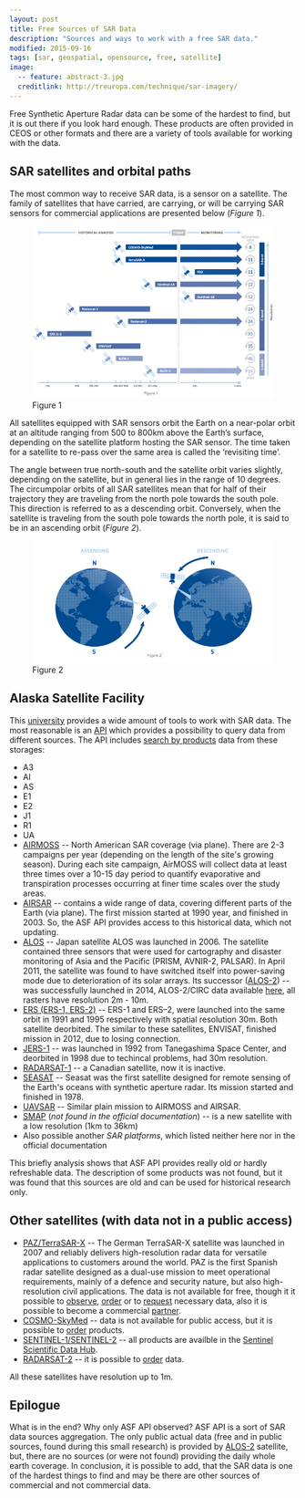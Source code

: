 ```yaml
---
layout: post
title: Free Sources of SAR Data
description: "Sources and ways to work with a free SAR data."
modified: 2015-09-16
tags: [sar, geospatial, opensource, free, satellite]
image:
  -- feature: abstract-3.jpg
  creditlink: http://treuropa.com/technique/sar-imagery/
---
```


Free Synthetic Aperture Radar data can be some of the hardest to find, but it is out there if you look hard enough. These products are often provided in CEOS or other formats and there are a variety of tools available for working with the data.

<!--more-->

## SAR satellites and orbital paths

The most common way to receive SAR data, is a sensor on a satellite. The family of satellites that have carried, are carrying, or will be carrying SAR sensors for commercial applications are presented below (_Figure 1_).

<figure>
	<img src="/images/posts/2015/09/16/sar-satellites.jpg" alt="SAR satelllites">
	<figcaption>Figure 1</figcaption>
</figure>

All satellites equipped with SAR sensors orbit the Earth on a near-polar orbit at an altitude ranging from 500 to 800km above the Earth’s surface, depending on the satellite platform hosting the SAR sensor. The time taken for a satellite to re-pass over the same area is called the ‘revisiting time’.

The angle between true north-south and the satellite orbit varies slightly, depending on the satellite, but in general lies in the range of 10 degrees. The circumpolar orbits of all SAR satellites mean that for half of their trajectory they are traveling from the north pole towards the south pole. This direction is referred to as a descending orbit. Conversely, when the satellite is traveling from the south pole towards the north pole, it is said to be in an ascending orbit (_Figure 2_).

<figure>
	<img src="/images/posts/2015/09/16/orbital-paths.jpg" alt="Orbital paths">
	<figcaption>Figure 2</figcaption>
</figure>

## Alaska Satellite Facility

This [university](https://www.asf.alaska.edu/) provides a wide amount of tools to work with SAR data. The most reasonable is an [API](https://www.asf.alaska.edu/data-tools/interactive-api-tool-accessing-sar-data/) which provides a possibility to query data from different sources. The API includes [search by products](https://vertex.daac.asf.alaska.edu/) data from these storages:

* A3
* AI
* AS
* E1
* E2
* J1
* R1
* UA
* [AIRMOSS](https://airmoss.jpl.nasa.gov/) -- North American SAR coverage (via plane). There are 2-3 campaigns per year (depending on the length of the site's growing season). During each site campaign, AirMOSS will collect data at least three times over a 10-15 day period to quantify evaporative and transpiration processes occurring at finer time scales over the study areas.
* [AIRSAR](http://airsar.jpl.nasa.gov/) -- contains a wide range of data, covering different parts of the Earth (via plane). The first mission started at 1990 year, and finished in 2003. So, the ASF API provides access to this historical data, which not updating.
* [ALOS](http://global.jaxa.jp/projects/sat/alos/) -- Japan satellite ALOS was launched in 2006. The satellite contained three sensors that were used for cartography and disaster monitoring of Asia and the Pacific (PRISM, AVNIR-2, PALSAR). In April 2011, the satellite was found to have switched itself into power-saving mode due to deterioration of its solar arrays. Its successor ([ALOS-2](http://www.jaxa.jp/projects/sat/alos2/index_j.html)) -- was successfully launched in 2014, ALOS-2/CIRC data available [here](http://circgs.tksc.jaxa.jp/data/index.html), all rasters have resolution  2m - 10m.
* [ERS (ERS-1, ERS-2)](https://earth.esa.int/web/guest/missions/esa-operational-eo-missions/ers) -- ERS-1 and ERS–2, were launched into the same orbit in 1991 and 1995 respectively with spatial resolution 30m. Both satellite deorbited. The similar to these satellites, ENVISAT, finished mission in 2012, due to losing connection. 
* [JERS-1](https://directory.eoportal.org/web/eoportal/satellite-missions/j/jers-1) -- was launched in 1992 from Tanegashima Space Center, and deorbited in 1998 due to techincal problems, had 30m resolution.
* [RADARSAT-1](http://www.asc-csa.gc.ca/eng/satellites/radarsat1/) -- a Canadian satellite, now it is inactive.
* [SEASAT](http://science.nasa.gov/missions/seasat-1/) -- Seasat was the first satellite designed for remote sensing of the Earth's oceans with synthetic aperture radar. Its mission started and finished in 1978.
* [UAVSAR](http://uavsar.jpl.nasa.gov/) -- Similar plain mission to AIRMOSS and AIRSAR.
* [SMAP](http://smap.jpl.nasa.gov/) (_not found in the official documentation_) -- is a new satellite with a low resolution (1km to 36km) 
* Also possible another _SAR platforms_, which listed neither here nor in the official documentation

This briefly analysis shows that ASF API provides really old or hardly refreshable data. The description of some products was not found, but it was found that this sources are old and can be used for historical research only.

## Other satellites (with data not in a public access)

* [PAZ/TerraSAR-X](http://www.geo-airbusds.com/en/3085-terrasar-x-paz-constellation) -- The German TerraSAR-X satellite was launched in 2007 and reliably delivers high-resolution radar data for versatile applications to customers around the world. PAZ is the first Spanish radar satellite designed as a dual-use mission to meet operational requirements, mainly of a defence and security nature, but also high-resolution civil applications. The data is not available for free, though it it possible to [observe](http://terrasar-x-archive.infoterra.de/), [order](http://www.geo-airbusds.com/en/122-price-lists) or to [request](http://www.astrium-geo.com/en/122-price-lists) necessary data, also it is possible to become a commercial [partner](http://www.geo-airbusds.com/en/34-commercial-network).
* [COSMO-SkyMed](http://www.e-geos.it/products/cosmo.html) -- data is not available for public access, but it is possible to [order](http://www.e-geos.it/products/pdf/prices.pdf) products.
* [SENTINEL-1/SENTINEL-2](https://earth.esa.int/web/guest/missions/esa-operational-eo-missions/sentinel-1) -- all products are availble in the [Sentinel Scientific Data Hub](https://scihub.esa.int/).
* [RADARSAT-2](http://gs.mdacorporation.com/SatelliteData/Radarsat2/Radarsat2.aspx) -- it is possible to [order](http://www.asc-csa.gc.ca/eng/satellites/radarsat2/order-contact.asp) data.

All these satellites have resolution up to 1m.

## Epilogue

What is in the end? Why only ASF API observed? ASF API is a sort of SAR data sources aggregation. The only public actual data (free and in public sources, found during this small research) is provided by [ALOS-2](http://www.jaxa.jp/projects/sat/alos2/index_j.html) satellite, but, there are no sources (or were not found) providing the daily whole earth coverage. In conclusion, it is possible to add, that the SAR data is one of the hardest things to find and may be there are other sources of commercial and not commercial data.